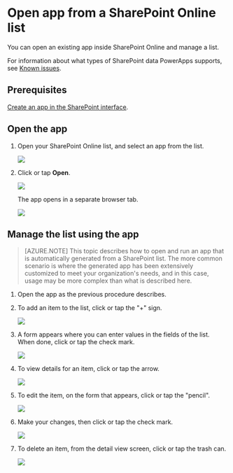 <properties
	pageTitle="Open an app in SharePoint Online | Microsoft PowerApps"
	description="Open an existing app in SharePoint Online to manage a list."
	services=""
	suite="powerapps"
	documentationCenter="na"
	authors="RickSaling"
	manager="anneta"
	editor=""
	tags=""/>

<tags
   ms.service="powerapps"
   ms.devlang="na"
   ms.topic="article"
   ms.tgt_pltfrm="na"
   ms.workload="na"
   ms.date="10/11/2016"
   ms.author="ricksal"/>

# Open app from a SharePoint Online list

You can open an existing app inside SharePoint Online and manage a list.

For information about what types of SharePoint data PowerApps supports, see [Known issues](connection-sharepoint-online.md#known-issues).

## Prerequisites ##
[Create an app in the SharePoint interface](generate-app-from-sharepoint-list-interface.md).

## Open the app

1. Open your SharePoint Online list, and select an app from the list.

	![](./media/open-app-embedded-in-sharepoint/view-list.png)

2. Click or tap **Open**.

	![](./media/open-app-embedded-in-sharepoint/open-button.png)

	The app opens in a separate browser tab.

	![](./media/open-app-embedded-in-sharepoint/separate-tab.png)

## Manage the list using the app

> [AZURE.NOTE] This topic describes how to open and run an app that is automatically generated from a SharePoint list. The more common scenario is where the generated app has been extensively customized to meet your organization's needs, and in this case, usage may be more complex than what is described here.

1. Open the app as the previous procedure describes.

1. To add an item to the list, click or tap the "+" sign.

	![](./media/open-app-embedded-in-sharepoint/add-item.png)

2. A form appears where you can enter values in the fields of the list. When done, click or tap the check mark.

	![](./media/open-app-embedded-in-sharepoint/enter-item.png)

3. To view details for an item, click or tap the arrow.

	![](./media/open-app-embedded-in-sharepoint/open-item.png)

4. To edit the item, on the form that appears, click or tap the "pencil".

	![](./media/open-app-embedded-in-sharepoint/view-item.png)

5. Make your changes, then click or tap the check mark.

	![](./media/open-app-embedded-in-sharepoint/edit-item.png)

6. To delete an item, from the detail view screen, click or tap the trash can.

	![](./media/open-app-embedded-in-sharepoint/delete-item.png)
